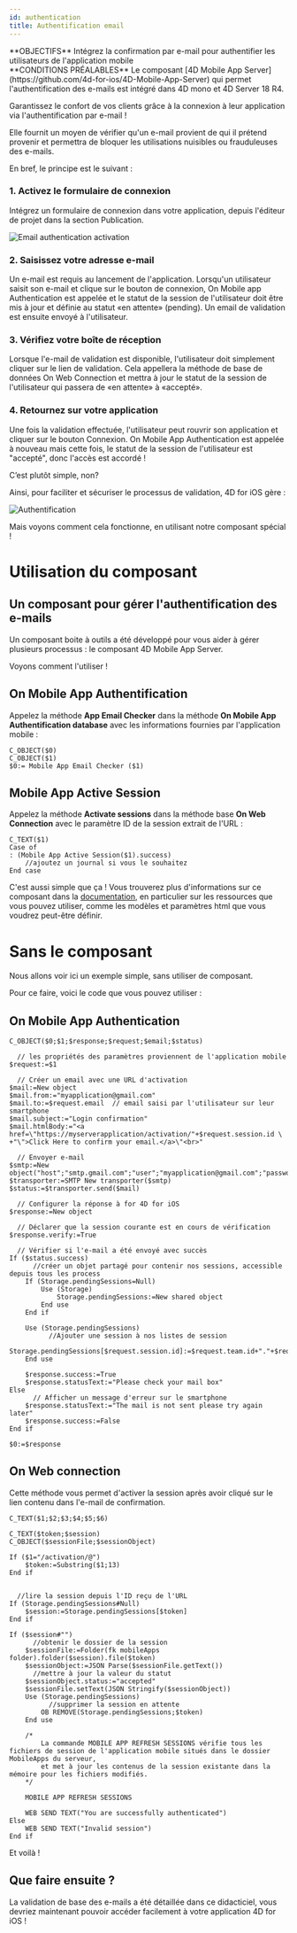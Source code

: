 ```yaml
---
id: authentication
title: Authentification email
---
```


<div markdown="1" class = "tips">
**OBJECTIFS**
Intégrez la confirmation par e-mail pour authentifier les utilisateurs de l'application mobile
</div>

<div markdown="1" class = "prerequisites">
**CONDITIONS PRÉALABLES**
Le composant [4D Mobile App Server](https://github.com/4d-for-ios/4D-Mobile-App-Server) qui permet l'authentification des e-mails est intégré dans 4D mono et 4D Server 18 R4.
</div>

Garantissez le confort de vos clients grâce à la connexion à leur application via l'authentification par e-mail !

Elle fournit un moyen de vérifier qu'un e-mail provient de qui il prétend provenir et permettra de bloquer les utilisations nuisibles ou frauduleuses des e-mails.

En bref, le principe est le suivant :

### 1. Activez le formulaire de connexion

Intégrez un formulaire de connexion dans votre application, depuis l'éditeur de projet dans la section Publication.

![Email authentication activation](assets/en/authentication/email-authentication-publishing-section.png)


### 2. Saisissez votre adresse e-mail

Un e-mail est requis au lancement de l'application. Lorsqu'un utilisateur saisit son e-mail et clique sur le bouton de connexion, On Mobile app Authentication est appelée et le statut de la session de l'utilisateur doit être mis à jour et définie au statut «en attente» (pending). Un email de validation est ensuite envoyé à l'utilisateur.

### 3. Vérifiez votre boîte de réception

Lorsque l'e-mail de validation est disponible, l'utilisateur doit simplement cliquer sur le lien de validation. Cela appellera la méthode de base de données On Web Connection et mettra à jour le statut de la session de l'utilisateur qui passera de «en attente» à «accepté».

### 4. Retournez sur votre application

Une fois la validation effectuée, l'utilisateur peut rouvrir son application et cliquer sur le bouton Connexion. On Mobile App Authentication est appelée à nouveau mais cette fois, le statut de la session de l'utilisateur est "accepté", donc l'accès est accordé !

C’est plutôt simple, non?

Ainsi, pour faciliter et sécuriser le processus de validation, 4D for iOS gère :

![Authentification](assets/en/authentication/4D-for-iOS-email-auth.png)

Mais voyons comment cela fonctionne, en utilisant notre composant spécial !


# Utilisation du composant

## Un composant pour gérer l'authentification des e-mails

Un composant boite à outils a été développé pour vous aider à gérer plusieurs processus : le composant 4D Mobile App Server.

Voyons comment l'utiliser !

## On Mobile App Authentification

Appelez la méthode **App Email Checker** dans la méthode **On Mobile App Authentification database** avec les informations fournies par l'application mobile :

```4d
C_OBJECT($0)
C_OBJECT($1)
$0:= Mobile App Email Checker ($1)

```

## Mobile App Active Session

Appelez la méthode **Activate sessions** dans la méthode base **On Web Connection** avec le paramètre ID de la session extrait de l'URL :

```4d
C_TEXT($1)
Case of 
: (Mobile App Active Session($1).success)
    //ajoutez un journal si vous le souhaitez
End case 

```

C'est aussi simple que ça ! Vous trouverez plus d'informations sur ce composant dans la [documentation](https://github.com/4d-for-ios/4D-Mobile-App-Server/blob/master/Documentation/Methods/Mobile%20App%20Email%20Checker.md), en particulier sur les ressources que vous pouvez utiliser, comme les modèles et paramètres html que vous voudrez peut-être définir.


# Sans le composant

Nous allons voir ici un exemple simple, sans utiliser de composant.

Pour ce faire, voici le code que vous pouvez utiliser :

## On Mobile App Authentication


```4d
C_OBJECT($0;$1;$response;$request;$email;$status)

  // les propriétés des paramètres proviennent de l'application mobile
$request:=$1

  // Créer un email avec une URL d'activation
$mail:=New object
$mail.from:="myapplication@gmail.com"
$mail.to:=$request.email  // email saisi par l'utilisateur sur leur smartphone
$mail.subject:="Login confirmation"
$mail.htmlBody:="<a href=\"https://myserverapplication/activation/"+$request.session.id \
+"\">Click Here to confirm your email.</a>\"<br>"

  // Envoyer e-mail
$smtp:=New object("host";"smtp.gmail.com";"user";"myapplication@gmail.com";"password";"xxx")
$transporter:=SMTP New transporter($smtp)
$status:=$transporter.send($mail)

  // Configurer la réponse à for 4D for iOS
$response:=New object

  // Déclarer que la session courante est en cours de vérification
$response.verify:=True

  // Vérifier si l'e-mail a été envoyé avec succès
If ($status.success)
      //créer un objet partagé pour contenir nos sessions, accessible depuis tous les process
    If (Storage.pendingSessions=Null)
        Use (Storage)
            Storage.pendingSessions:=New shared object
        End use 
    End if 

    Use (Storage.pendingSessions)
          //Ajouter une session à nos listes de session
        Storage.pendingSessions[$request.session.id]:=$request.team.id+"."+$request.application.id
    End use 

    $response.success:=True
    $response.statusText:="Please check your mail box"
Else 
      // Afficher un message d'erreur sur le smartphone
    $response.statusText:="The mail is not sent please try again later"
    $response.success:=False
End if 

$0:=$response

```

## On Web connection

Cette méthode vous permet d'activer la session après avoir cliqué sur le lien contenu dans l'e-mail de confirmation.

```4d
C_TEXT($1;$2;$3;$4;$5;$6)

C_TEXT($token;$session)
C_OBJECT($sessionFile;$sessionObject)

If ($1="/activation/@")
    $token:=Substring($1;13)
End if 


  //lire la session depuis l'ID reçu de l'URL
If (Storage.pendingSessions#Null)
    $session:=Storage.pendingSessions[$token]
End if 

If ($session#"")
      //obtenir le dossier de la session
    $sessionFile:=Folder(fk mobileApps folder).folder($session).file($token)
    $sessionObject:=JSON Parse($sessionFile.getText())
      //mettre à jour la valeur du statut
    $sessionObject.status:="accepted"
    $sessionFile.setText(JSON Stringify($sessionObject))
    Use (Storage.pendingSessions)
          //supprimer la session en attente
        OB REMOVE(Storage.pendingSessions;$token)
    End use 

    /*
        La commande MOBILE APP REFRESH SESSIONS vérifie tous les fichiers de session de l'application mobile situés dans le dossier MobileApps du serveur, 
        et met à jour les contenus de la session existante dans la mémoire pour les fichiers modifiés.
    */

    MOBILE APP REFRESH SESSIONS

    WEB SEND TEXT("You are successfully authenticated")
Else 
    WEB SEND TEXT("Invalid session")
End if 
```

Et voilà !

## Que faire ensuite ?

La validation de base des e-mails a été détaillée dans ce didacticiel, vous devriez maintenant pouvoir accéder facilement à votre application 4D for iOS !
